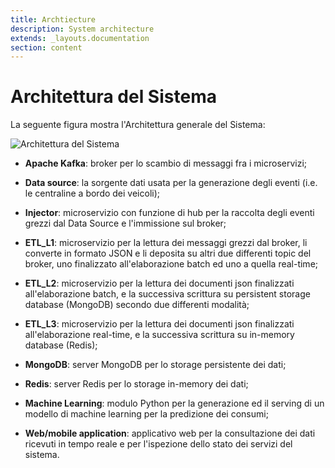 ```yaml
---
title: Archtiecture
description: System architecture
extends: _layouts.documentation
section: content
---
```


# Architettura del Sistema

La seguente figura mostra l'Architettura generale del Sistema:

![Architettura del Sistema](/assets/images/sistema-kafka.png)

- **Apache Kafka**: broker per lo scambio di messaggi fra i microservizi;
  
- **Data source**: la sorgente dati usata per la generazione degli eventi (i.e. le centraline a bordo dei veicoli);
  
- **Injector**: microservizio con funzione di hub per la raccolta degli eventi grezzi dal Data Source e l'immissione sul
broker;
  
- **ETL_L1**: microservizio per la lettura dei messaggi grezzi dal broker, li converte in formato JSON e li deposita su altri 
  due differenti topic del broker, uno finalizzato all'elaborazione batch ed uno a quella real-time;
  
- **ETL_L2**: microservizio per la lettura dei documenti json finalizzati all'elaborazione batch, e la successiva 
  scrittura su persistent storage database (MongoDB) secondo due differenti modalità;
  
- **ETL_L3**:  microservizio per la lettura dei documenti json finalizzati all'elaborazione real-time, e la successiva
  scrittura su in-memory database (Redis);
  
- **MongoDB**: server MongoDB per lo storage persistente dei dati;
  
- **Redis**:  server Redis per lo storage in-memory dei dati;
  
- **Machine Learning**: modulo Python per la generazione ed il serving di un modello di machine learning per la 
  predizione dei consumi;  
  
- **Web/mobile application**: applicativo web per la consultazione dei dati ricevuti in tempo reale e per l'ispezione 
  dello stato dei servizi del sistema.  